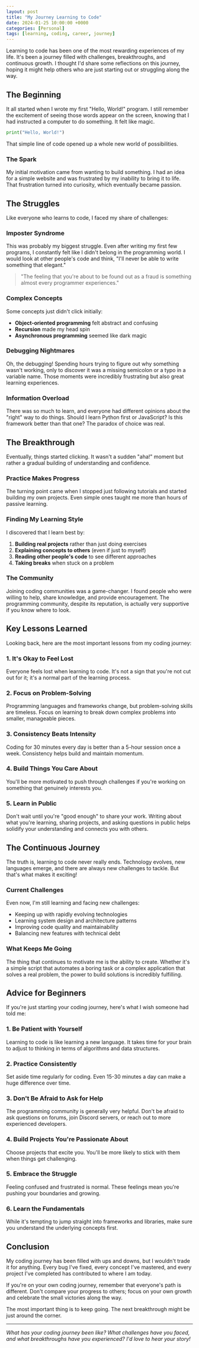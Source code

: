 ```yaml
---
layout: post
title: "My Journey Learning to Code"
date: 2024-01-25 10:00:00 +0000
categories: [Personal]
tags: [learning, coding, career, journey]
---
```


Learning to code has been one of the most rewarding experiences of my life. It's been a journey filled with challenges, breakthroughs, and continuous growth. I thought I'd share some reflections on this journey, hoping it might help others who are just starting out or struggling along the way.

## The Beginning

It all started when I wrote my first "Hello, World!" program. I still remember the excitement of seeing those words appear on the screen, knowing that I had instructed a computer to do something. It felt like magic.

```python
print("Hello, World!")
```

That simple line of code opened up a whole new world of possibilities.

### The Spark

My initial motivation came from wanting to build something. I had an idea for a simple website and was frustrated by my inability to bring it to life. That frustration turned into curiosity, which eventually became passion.

## The Struggles

Like everyone who learns to code, I faced my share of challenges:

### Imposter Syndrome

This was probably my biggest struggle. Even after writing my first few programs, I constantly felt like I didn't belong in the programming world. I would look at other people's code and think, "I'll never be able to write something that elegant."

> "The feeling that you're about to be found out as a fraud is something almost every programmer experiences."

### Complex Concepts

Some concepts just didn't click initially:
- **Object-oriented programming** felt abstract and confusing
- **Recursion** made my head spin
- **Asynchronous programming** seemed like dark magic

### Debugging Nightmares

Oh, the debugging! Spending hours trying to figure out why something wasn't working, only to discover it was a missing semicolon or a typo in a variable name. Those moments were incredibly frustrating but also great learning experiences.

### Information Overload

There was so much to learn, and everyone had different opinions about the "right" way to do things. Should I learn Python first or JavaScript? Is this framework better than that one? The paradox of choice was real.

## The Breakthrough

Eventually, things started clicking. It wasn't a sudden "aha!" moment but rather a gradual building of understanding and confidence.

### Practice Makes Progress

The turning point came when I stopped just following tutorials and started building my own projects. Even simple ones taught me more than hours of passive learning.

### Finding My Learning Style

I discovered that I learn best by:
1. **Building real projects** rather than just doing exercises
2. **Explaining concepts to others** (even if just to myself)
3. **Reading other people's code** to see different approaches
4. **Taking breaks** when stuck on a problem

### The Community

Joining coding communities was a game-changer. I found people who were willing to help, share knowledge, and provide encouragement. The programming community, despite its reputation, is actually very supportive if you know where to look.

## Key Lessons Learned

Looking back, here are the most important lessons from my coding journey:

### 1. It's Okay to Feel Lost

Everyone feels lost when learning to code. It's not a sign that you're not cut out for it; it's a normal part of the learning process.

### 2. Focus on Problem-Solving

Programming languages and frameworks change, but problem-solving skills are timeless. Focus on learning to break down complex problems into smaller, manageable pieces.

### 3. Consistency Beats Intensity

Coding for 30 minutes every day is better than a 5-hour session once a week. Consistency helps build and maintain momentum.

### 4. Build Things You Care About

You'll be more motivated to push through challenges if you're working on something that genuinely interests you.

### 5. Learn in Public

Don't wait until you're "good enough" to share your work. Writing about what you're learning, sharing projects, and asking questions in public helps solidify your understanding and connects you with others.

## The Continuous Journey

The truth is, learning to code never really ends. Technology evolves, new languages emerge, and there are always new challenges to tackle. But that's what makes it exciting!

### Current Challenges

Even now, I'm still learning and facing new challenges:
- Keeping up with rapidly evolving technologies
- Learning system design and architecture patterns
- Improving code quality and maintainability
- Balancing new features with technical debt

### What Keeps Me Going

The thing that continues to motivate me is the ability to create. Whether it's a simple script that automates a boring task or a complex application that solves a real problem, the power to build solutions is incredibly fulfilling.

## Advice for Beginners

If you're just starting your coding journey, here's what I wish someone had told me:

### 1. Be Patient with Yourself

Learning to code is like learning a new language. It takes time for your brain to adjust to thinking in terms of algorithms and data structures.

### 2. Practice Consistently

Set aside time regularly for coding. Even 15-30 minutes a day can make a huge difference over time.

### 3. Don't Be Afraid to Ask for Help

The programming community is generally very helpful. Don't be afraid to ask questions on forums, join Discord servers, or reach out to more experienced developers.

### 4. Build Projects You're Passionate About

Choose projects that excite you. You'll be more likely to stick with them when things get challenging.

### 5. Embrace the Struggle

Feeling confused and frustrated is normal. These feelings mean you're pushing your boundaries and growing.

### 6. Learn the Fundamentals

While it's tempting to jump straight into frameworks and libraries, make sure you understand the underlying concepts first.

## Conclusion

My coding journey has been filled with ups and downs, but I wouldn't trade it for anything. Every bug I've fixed, every concept I've mastered, and every project I've completed has contributed to where I am today.

If you're on your own coding journey, remember that everyone's path is different. Don't compare your progress to others; focus on your own growth and celebrate the small victories along the way.

The most important thing is to keep going. The next breakthrough might be just around the corner.

---

*What has your coding journey been like? What challenges have you faced, and what breakthroughs have you experienced? I'd love to hear your story!*